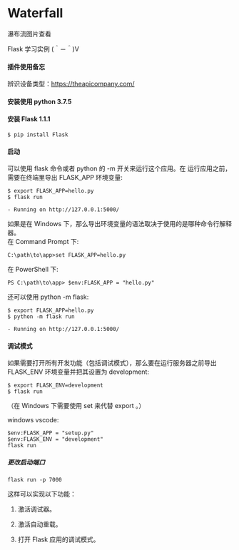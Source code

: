 # Waterfall
瀑布流图片查看

Flask 学习实例 (＾－＾)V

#### 插件使用备忘

辨识设备类型：https://theapicompany.com/

#### 安装使用 python 3.7.5

#### 安装 Flask 1.1.1

    $ pip install Flask

#### 启动

可以使用 flask 命令或者 python 的 -m 开关来运行这个应用。在 运行应用之前，需要在终端里导出 FLASK_APP 环境变量:

    $ export FLASK_APP=hello.py
    $ flask run

    - Running on http://127.0.0.1:5000/

如果是在 Windows 下，那么导出环境变量的语法取决于使用的是哪种命令行解释器。  
在 Command Prompt 下:

    
    C:\path\to\app>set FLASK_APP=hello.py

在 PowerShell 下:

    PS C:\path\to\app> $env:FLASK_APP = "hello.py"

还可以使用 python -m flask:

    $ export FLASK_APP=hello.py
    $ python -m flask run

    - Running on http://127.0.0.1:5000/

#### 调试模式

如果需要打开所有开发功能（包括调试模式），那么要在运行服务器之前导出 FLASK_ENV 环境变量并把其设置为 development:

    $ export FLASK_ENV=development
    $ flask run

（在 Windows 下需要使用 set 来代替 export 。）

windows vscode:

    $env:FLASK_APP = "setup.py"
    $env:FLASK_ENV = "development"
    flask run

##### 更改启动端口
    flask run -p 7000
    
这样可以实现以下功能：

1. 激活调试器。

2. 激活自动重载。

3. 打开 Flask 应用的调试模式。



